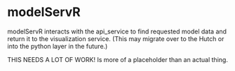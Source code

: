  # modelServR
modelServR interacts with the api_service to find requested model data and return it to the visualization service.  (This may migrate over to the Hutch or into the python layer in the future.)

THIS NEEDS A LOT OF WORK!  Is more of a placeholder than an actual thing. 
